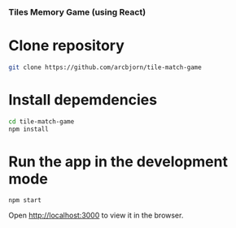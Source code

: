 ### Tiles Memory Game (using React)

# Clone repository

```sh
git clone https://github.com/arcbjorn/tile-match-game
```

# Install depemdencies

```sh
cd tile-match-game
npm install
```

# Run the app in the development mode

```npm start```

Open [http://localhost:3000](http://localhost:3000) to view it in the browser.
